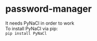# password-manager
It needs PyNaCl in order to work\
To install PyNaCl via pip:\
`pip install PyNaCl`
